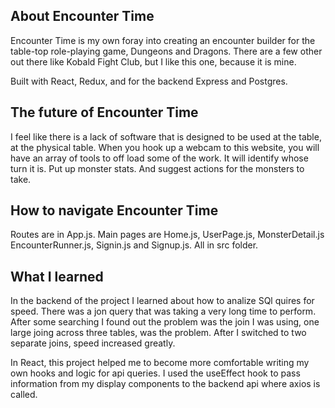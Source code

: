 ## About Encounter Time
Encounter Time is my own foray into creating an encounter builder for the table-top role-playing game, Dungeons and Dragons. There are a few other out there like Kobald Fight Club, but I like this one, because it is mine.

Built with React, Redux, and for the backend Express and Postgres.

## The future of Encounter Time
I feel like there is a lack of software that is designed to be used at the table, at the physical table. When you hook up a webcam to this website, you will have an array of tools to off load some of the work. It will identify whose turn it is. Put up monster stats. And suggest actions for the monsters to take.

## How to navigate Encounter Time
Routes are in App.js. Main pages are Home.js, UserPage.js, MonsterDetail.js EncounterRunner.js, Signin.js and Signup.js. All in src folder.

## What I learned
In the backend of the project I learned about how to analize SQl quires for speed. There was a jon query that was taking a very long time to perform. After some searching I found out the problem was the join I was using, one large joing across three tables, was the problem. After I switched to two separate joins, speed increased greatly.

In React, this project helped me to become more comfortable writing my own hooks and logic for api queries. I used the useEffect hook to pass information from my display components to the backend api where axios is called. 